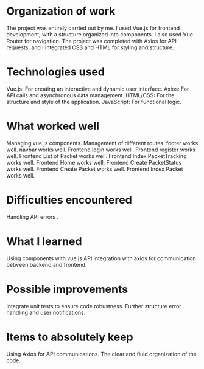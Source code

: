 
# Organization of work

The project was entirely carried out by me.
I used Vue.js for frontend development, 
with a structure organized into components.
I also used Vue Router for navigation. 
The project was completed with Axios for API requests, 
and I integrated CSS and HTML for styling and structure.

# Technologies used

Vue.js: For creating an interactive and dynamic user interface.
Axios: For API calls and asynchronous data management.
HTML/CSS: For the structure and style of the application.
JavaScript: For functional logic.

# What worked well

Managing vue.js components.
Management of different routes.
footer works well.
navbar works well.
Frontend login works well.
Frontend register works well.
Frontend List of Packet works well.
Frontend Index PacketTracking works well.
Frontend Home works well.
Frontend Create PacketStatus works well.
Frontend Create Packet works well.
Frontend Index Packet works well.

# Difficulties encountered

Handling API errors .

# What I learned

Using components with vue.js
API integration with axios for communication between backend and frontend.

# Possible improvements

Integrate unit tests to ensure code robustness.
Further structure error handling and user notifications.

# Items to absolutely keep

Using Axios for API communications.
The clear and fluid organization of the code.